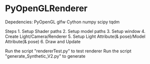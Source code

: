 # PyOpenGLRenderer

Depedencies:
  PyOpenGL
  glfw
  Cython
  numpy
  scipy
  tqdm
  
  
Steps
	1. Setup Shader paths
	2. Setup model paths
	3. Setup window
	4. Create Light/Camera/Renderer
	5. Setup Light Attribute(& pose)/Model Attribute(& pose)
	6. Draw and Update

  
Run the script "rendererTest.py" to test renderer
Run the script "generate_Synthetic_V2.py" to generate  

